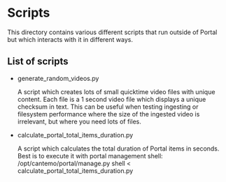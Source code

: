 # Scripts

This directory contains various different scripts that run outside of
Portal but which interacts with it in different ways.


## List of scripts

* generate_random_videos.py

   A script which creates lots of small quicktime video files with
   unique content. Each file is a 1 second video file which displays a
   unique checksum in text. This can be useful when testing ingesting
   or filesystem performance where the size of the ingested video is
   irrelevant, but where you need lots of files.

* calculate_portal_total_items_duration.py

   A script which calculates the total duration of Portal items in seconds.
   Best is to execute it with portal management shell:
      /opt/cantemo/portal/manage.py shell < calculate_portal_total_items_duration.py
